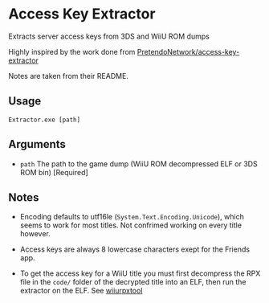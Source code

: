 # Access Key Extractor

Extracts server access keys from 3DS and WiiU ROM dumps

Highly inspired by the work done from [PretendoNetwork/access-key-extractor](https://github.com/PretendoNetwork/access-key-extractor/)

Notes are taken from their README.

## Usage

`Extractor.exe [path]`

## Arguments

- `path` The path to the game dump (WiiU ROM decompressed ELF or 3DS ROM bin) [Required]

## Notes

- Encoding defaults to utf16le (`System.Text.Encoding.Unicode`), which seems to work for most titles. Not confrimed working on every title however.

- Access keys are always 8 lowercase characters exept for the Friends app.

- To get the access key for a WiiU title you must first decompress the RPX file in the `code/` folder of the decrypted title into an ELF, then run the extractor on the ELF. See [wiiurpxtool](https://github.com/0CBH0/wiiurpxtool)